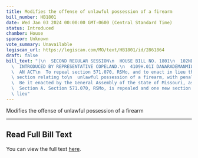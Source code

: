 ```yaml
---
title: Modifies the offense of unlawful possession of a firearm
bill_number: HB1801
date: Wed Jan 03 2024 00:00:00 GMT-0600 (Central Standard Time)
status: Introduced
chamber: House
sponsor: Unknown
vote_summary: Unavailable
legiscan_url: https://legiscan.com/MO/text/HB1801/id/2861864
draft: false
bill_text: "|\n  SECOND REGULAR SESSION\n  HOUSE BILL NO. 1801\n  102ND GENERAL ASSEMBLY\n\
  \  INTRODUCED BY REPRESENTATIVE COPELAND.\n  4109H.01I DANARADEMANMILLER,ChiefClerk\n\
  \  AN ACT\n  To repeal section 571.070, RSMo, and to enact in lieu thereof one new\
  \ section relating to\n  unlawful possession of a firearm, with penalty provisions.\n\
  \  Be it enacted by the General Assembly of the state of Missouri, as follows:\n\
  \  Section A. Section 571.070, RSMo, is repealed and one new section enacted in\
  \ lieu"
---
```

Modifies the offense of unlawful possession of a firearm

---

## Read Full Bill Text

You can view the full text [here](https://legiscan.com/MO/text/HB1801/id/2861864).
